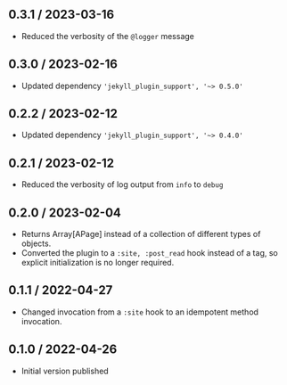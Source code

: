 ## 0.3.1 / 2023-03-16
  * Reduced the verbosity of the `@logger` message

## 0.3.0 / 2023-02-16
  * Updated dependency `'jekyll_plugin_support', '~> 0.5.0'`

## 0.2.2 / 2023-02-12
  * Updated dependency `'jekyll_plugin_support', '~> 0.4.0'`

## 0.2.1 / 2023-02-12
  * Reduced the verbosity of log output from `info` to `debug`

## 0.2.0 / 2023-02-04
  * Returns Array[APage] instead of a collection of different types of objects.
  * Converted the plugin to a `:site, :post_read` hook instead of a tag,
    so explicit initialization is no longer required.

## 0.1.1 / 2022-04-27
  * Changed invocation from a `:site` hook to an idempotent method invocation.

## 0.1.0 / 2022-04-26
  * Initial version published
